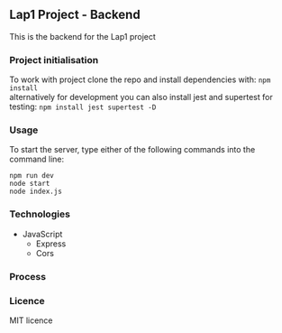 ## Lap1 Project - Backend
This is the backend for the Lap1 project 

### Project initialisation
To work with project clone the repo and install dependencies with: ``` npm install ``` <br/>
alternatively for development you can also install jest and supertest for testing: ``` npm install jest supertest -D ```

### Usage
To start the server, type either of the following commands into the command line:
```
npm run dev
node start
node index.js
```

### Technologies
- JavaScript
  - Express
  - Cors
  
### Process

### Licence
MIT licence
